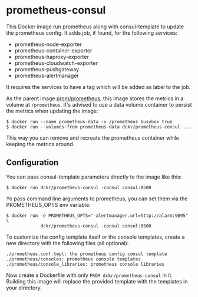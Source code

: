# prometheus-consul

This Docker image run prometheus along with consul-template to update
the prometheus config. It adds job, if found, for the following
services:

- prometheus-node-exporter
- prometheus-container-exporter
- prometheus-haproxy-exporter
- prometheus-cloudwatch-exporter
- prometheus-pushgateway
- prometheus-alertmanager

It requires the services to have a tag which will be added as label to
the job.

As the parent image [prom/prometheus](https://hub.docker.com/u/prom/prometheus),
this image stores the metrics in a volume at `/prometheus`. It's
advised to use a data volume container to persist the metrics when
updating the image:

    $ docker run --name prometheus-data -v /prometheus busybox true
    $ docker run --volumes-from prometheus-data dckr/prometheus-consul ...

This way you can remove and recreate the prometheus container while
keeping the metrics around.

## Configuration
You can pass consul-template parameters directly to the image like
this:

    $ docker run dckr/prometheus-consul -consul consul:8500

Yo pass command line arguments to prometheus, you can set them via the
PROMETHEUS_OPTS env variable:

    $ docker run -e PROMETHEUS_OPTS="-alertmanager.url=http://alarm:9095" \
                 dckr/prometheus-consul -consul consul:8500

To customize the config template itself or the console templates,
create a new directory with the following files (all optional):

    ./prometheus.conf.tmpl: the prometheus config consul template
    ./prometheus/consoles: prometheus console templates
    ./prometheus/console_libraries: prometheus console libraries

Now create a Dockerfile with only `FROM dckr/prometheus-consul` in it.
Building this image will replace the provided template with the
templates in your directory.
